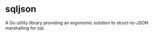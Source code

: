 # sqljson
A Go utility library providing an ergonomic solution to struct-to-JSON marshalling for sql.
